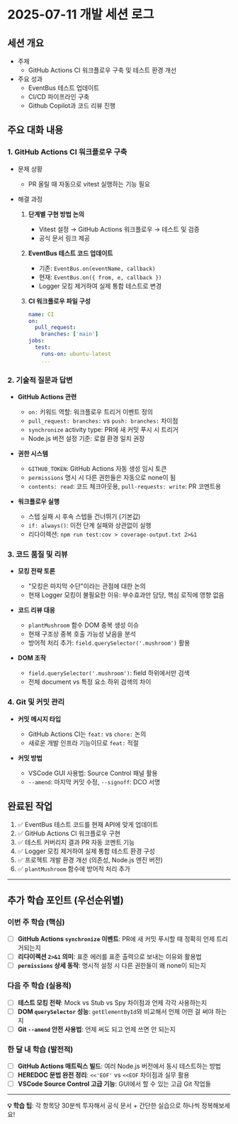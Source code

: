 # 2025-07-11 개발 세션 로그

## 세션 개요

- 주제
  - GitHub Actions CI 워크플로우 구축 및 테스트 환경 개선
- 주요 성과
  - EventBus 테스트 업데이트
  - CI/CD 파이프라인 구축
  - Github Copilot과 코드 리뷰 진행

## 주요 대화 내용

### 1. GitHub Actions CI 워크플로우 구축

- 문제 상황
  - PR 올릴 때 자동으로 vitest 실행하는 기능 필요

- 해결 과정
  1. **단계별 구현 방법 논의**
     - Vitest 설정 → GitHub Actions 워크플로우 → 테스트 및 검증
     - 공식 문서 링크 제공

  2. **EventBus 테스트 코드 업데이트**
     - 기존: `EventBus.on(eventName, callback)`
     - 현재: `EventBus.on({ from, e, callback })`
     - Logger 모킹 제거하여 실제 통합 테스트로 변경

  3. **CI 워크플로우 파일 구성**
     ```yaml
     name: CI
     on:
       pull_request:
         branches: ['main']
     jobs:
       test:
         runs-on: ubuntu-latest
         ...
     ```

### 2. 기술적 질문과 답변

- **GitHub Actions 관련**
  - `on:` 키워드 역할: 워크플로우 트리거 이벤트 정의
  - `pull_request: branches:` vs `push: branches:` 차이점
  - `synchronize` activity type: PR에 새 커밋 푸시 시 트리거
  - Node.js 버전 설정 기준: 로컬 환경 일치 권장

- **권한 시스템**
  - `GITHUB_TOKEN`: GitHub Actions 자동 생성 임시 토큰
  - `permissions` 명시 시 다른 권한들은 자동으로 none이 됨
  - `contents: read`: 코드 체크아웃용, `pull-requests: write`: PR 코멘트용

- **워크플로우 실행**
  - 스텝 실패 시 후속 스텝들 건너뛰기 (기본값)
  - `if: always()`: 이전 단계 실패와 상관없이 실행
  - 리다이렉션: `npm run test:cov > coverage-output.txt 2>&1`

### 3. 코드 품질 및 리뷰

- **모킹 전략 토론**
  - "모킹은 마지막 수단"이라는 관점에 대한 논의
  - 현재 Logger 모킹이 불필요한 이유: 부수효과만 담당, 핵심 로직에 영향 없음

- **코드 리뷰 대응**
  - `plantMushroom` 함수 DOM 중복 생성 이슈
  - 현재 구조상 중복 호출 가능성 낮음을 분석
  - 방어적 처리 추가: `field.querySelector('.mushroom')` 활용

- **DOM 조작**
  - `field.querySelector('.mushroom')`: field 하위에서만 검색
  - 전체 document vs 특정 요소 하위 검색의 차이

### 4. Git 및 커밋 관리

- **커밋 메시지 타입**
  - GitHub Actions CI는 `feat:` vs `chore:` 논의
  - 새로운 개발 인프라 기능이므로 `feat:` 적절

- **커밋 방법**
  - VSCode GUI 사용법: Source Control 패널 활용
  - `--amend`: 마지막 커밋 수정, `--signoff`: DCO 서명

## 완료된 작업

1. ✅ EventBus 테스트 코드를 현재 API에 맞게 업데이트
2. ✅ GitHub Actions CI 워크플로우 구현
3. ✅ 테스트 커버리지 결과 PR 자동 코멘트 기능
4. ✅ Logger 모킹 제거하여 실제 통합 테스트 환경 구성
5. ✅ 프로젝트 개발 환경 개선 (의존성, Node.js 엔진 버전)
6. ✅ `plantMushroom` 함수에 방어적 처리 추가

---

## 추가 학습 포인트 (우선순위별)

### 이번 주 학습 (핵심)

- [ ] **GitHub Actions `synchronize` 이벤트**: PR에 새 커밋 푸시할 때 정확히 언제 트리거되는지
- [ ] **리다이렉션 `2>&1` 의미**: 표준 에러를 표준 출력으로 보내는 이유와 활용법
- [ ] **`permissions` 상세 동작**: 명시적 설정 시 다른 권한들이 왜 none이 되는지

### 다음 주 학습 (실용적)

- [ ] **테스트 모킹 전략**: Mock vs Stub vs Spy 차이점과 언제 각각 사용하는지
- [ ] **DOM `querySelector` 성능**: `getElementById`와 비교해서 언제 어떤 걸 써야 하는지
- [ ] **Git `--amend` 안전 사용법**: 언제 써도 되고 언제 쓰면 안 되는지

### 한 달 내 학습 (발전적)

- [ ] **GitHub Actions 매트릭스 빌드**: 여러 Node.js 버전에서 동시 테스트하는 방법
- [ ] **HEREDOC 문법 완전 정리**: `<<'EOF'` vs `<<EOF` 차이점과 실무 활용
- [ ] **VSCode Source Control 고급 기능**: GUI에서 할 수 있는 고급 Git 작업들

---

**💡 학습 팁**: 각 항목당 30분씩 투자해서 공식 문서 + 간단한 실습으로 하나씩 정복해보세요!
